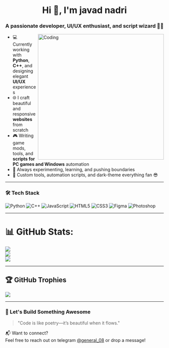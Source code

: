 <h1 align="center">Hi 👋, I'm javad nadri</h1>
<h3 align="center">A passionate developer, UI/UX enthusiast, and script wizard 🧙‍♂️</h3>

<img align="right" alt="Coding" width="400" src="https://media.giphy.com/media/qgQUggAC3Pfv687qPC/giphy.gif" />

- 💻 Currently working with **Python**, **C++**, and designing elegant **UI/UX** experiences  
- 🌐 I craft beautiful and responsive **websites** from scratch  
- 🎮 Writing game mods, tools, and **scripts for PC games and Windows** automation  
- 🚀 Always experimenting, learning, and pushing boundaries  
- 🔧 Custom tools, automation scripts, and dark-theme everything fan 😎  

---

### 🛠️ Tech Stack

![Python](https://img.shields.io/badge/-Python-333333?style=for-the-badge&logo=python)
![C++](https://img.shields.io/badge/-C++-00599C?style=for-the-badge&logo=c%2b%2b&logoColor=white)
![JavaScript](https://img.shields.io/badge/-JavaScript-F7DF1E?style=for-the-badge&logo=javascript&logoColor=black)
![HTML5](https://img.shields.io/badge/-HTML5-E34F26?style=for-the-badge&logo=html5&logoColor=white)
![CSS3](https://img.shields.io/badge/-CSS3-1572B6?style=for-the-badge&logo=css3)
![Figma](https://img.shields.io/badge/-Figma-000?style=for-the-badge&logo=figma)
![Photoshop](https://img.shields.io/badge/-Photoshop-31A8FF?style=for-the-badge&logo=adobe-photoshop&logoColor=white)

---

# 📊 GitHub Stats:
![](https://github-readme-stats.vercel.app/api?username=shahram08&theme=dark&hide_border=false&include_all_commits=false&count_private=false)<br/>
![](https://github-readme-streak-stats.herokuapp.com/?user=shahram08&theme=dark&hide_border=false)<br/>
![](https://github-readme-stats.vercel.app/api/top-langs/?username=shahram08&theme=dark&hide_border=false&include_all_commits=false&count_private=false&layout=compact)

---

## 🏆 GitHub Trophies
![](https://github-profile-trophy.vercel.app/?username=shahram08&theme=radical&no-frame=false&no-bg=true&margin-w=4)

---

### 🚀 Let's Build Something Awesome

> "Code is like poetry—it’s beautiful when it flows."  

📬 Want to connect?  
Feel free to reach out on telegram  [@general_08](#) or drop a message!

